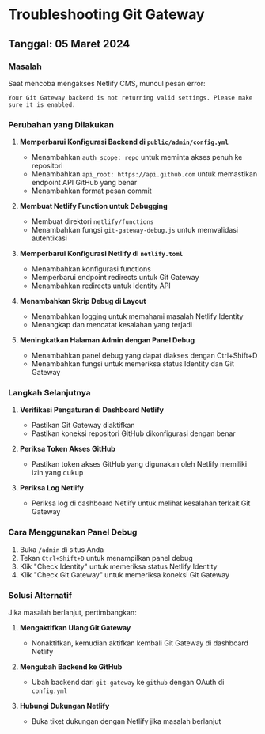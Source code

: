 # Troubleshooting Git Gateway

## Tanggal: 05 Maret 2024

### Masalah
Saat mencoba mengakses Netlify CMS, muncul pesan error:

```
Your Git Gateway backend is not returning valid settings. Please make sure it is enabled.
```

### Perubahan yang Dilakukan

1. **Memperbarui Konfigurasi Backend di `public/admin/config.yml`**
   - Menambahkan `auth_scope: repo` untuk meminta akses penuh ke repositori
   - Menambahkan `api_root: https://api.github.com` untuk memastikan endpoint API GitHub yang benar
   - Menambahkan format pesan commit

2. **Membuat Netlify Function untuk Debugging**
   - Membuat direktori `netlify/functions`
   - Menambahkan fungsi `git-gateway-debug.js` untuk memvalidasi autentikasi

3. **Memperbarui Konfigurasi Netlify di `netlify.toml`**
   - Menambahkan konfigurasi functions
   - Memperbarui endpoint redirects untuk Git Gateway
   - Menambahkan redirects untuk Identity API

4. **Menambahkan Skrip Debug di Layout**
   - Menambahkan logging untuk memahami masalah Netlify Identity
   - Menangkap dan mencatat kesalahan yang terjadi

5. **Meningkatkan Halaman Admin dengan Panel Debug**
   - Menambahkan panel debug yang dapat diakses dengan Ctrl+Shift+D
   - Menambahkan fungsi untuk memeriksa status Identity dan Git Gateway

### Langkah Selanjutnya

1. **Verifikasi Pengaturan di Dashboard Netlify**
   - Pastikan Git Gateway diaktifkan
   - Pastikan koneksi repositori GitHub dikonfigurasi dengan benar

2. **Periksa Token Akses GitHub**
   - Pastikan token akses GitHub yang digunakan oleh Netlify memiliki izin yang cukup

3. **Periksa Log Netlify**
   - Periksa log di dashboard Netlify untuk melihat kesalahan terkait Git Gateway

### Cara Menggunakan Panel Debug

1. Buka `/admin` di situs Anda
2. Tekan `Ctrl+Shift+D` untuk menampilkan panel debug
3. Klik "Check Identity" untuk memeriksa status Netlify Identity
4. Klik "Check Git Gateway" untuk memeriksa koneksi Git Gateway

### Solusi Alternatif

Jika masalah berlanjut, pertimbangkan:

1. **Mengaktifkan Ulang Git Gateway**
   - Nonaktifkan, kemudian aktifkan kembali Git Gateway di dashboard Netlify

2. **Mengubah Backend ke GitHub**
   - Ubah backend dari `git-gateway` ke `github` dengan OAuth di `config.yml`

3. **Hubungi Dukungan Netlify**
   - Buka tiket dukungan dengan Netlify jika masalah berlanjut 